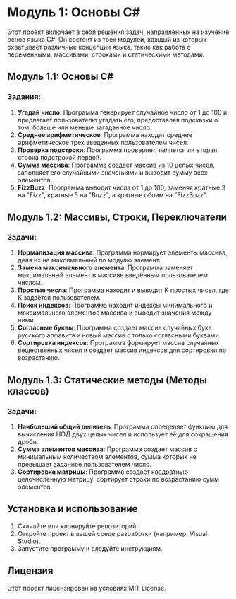 # Модуль 1: Основы C#

Этот проект включает в себя решения задач, направленных на изучение основ языка C#. Он состоит из трех модулей, каждый из которых охватывает различные концепции языка, такие как работа с переменными, массивами, строками и статическими методами.

## Модуль 1.1: Основы C#

### Задания:
1. **Угадай число**: Программа генерирует случайное число от 1 до 100 и предлагает пользователю угадать его, предоставляя подсказки о том, больше или меньше загаданное число.
2. **Среднее арифметическое**: Программа находит среднее арифметическое трех введенных пользователем чисел.
3. **Проверка подстроки**: Программа проверяет, является ли вторая строка подстрокой первой.
4. **Сумма массива**: Программа создает массив из 10 целых чисел, заполняет его случайными значениями и выводит сумму всех элементов.
5. **FizzBuzz**: Программа выводит числа от 1 до 100, заменяя кратные 3 на "Fizz", кратные 5 на "Buzz", а кратные обоим на "FizzBuzz".

## Модуль 1.2: Массивы, Строки, Переключатели

### Задачи:
1. **Нормализация массива**: Программа нормирует элементы массива, деля их на максимальный по модулю элемент.
2. **Замена максимального элемента**: Программа заменяет максимальный элемент в массиве введённым пользователем числом.
3. **Простые числа**: Программа находит и выводит K простых чисел, где K задаётся пользователем.
4. **Поиск индексов**: Программа находит индексы минимального и максимального элементов массива и выводит значения между ними.
5. **Согласные буквы**: Программа создает массив случайных букв русского алфавита и новый массив с только согласными буквами.
6. **Сортировка индексов**: Программа формирует массив случайных вещественных чисел и создает массив индексов для сортировки по возрастанию.

## Модуль 1.3: Статические методы (Методы классов)

### Задачи:
1. **Наибольший общий делитель**: Программа определяет функцию для вычисления НОД двух целых чисел и использует её для сокращения дроби.
2. **Сумма элементов массива**: Программа создает массив с минимальным количеством элементов, сумма которых не превышает заданное пользователем число.
3. **Сортировка матрицы**: Программа создает квадратную целочисленную матрицу, сортирует строки по возрастанию сумм элементов.

## Установка и использование

1. Скачайте или клонируйте репозиторий.
2. Откройте проект в вашей среде разработки (например, Visual Studio).
3. Запустите программу и следуйте инструкциям.

## Лицензия

Этот проект лицензирован на условиях MIT License.
